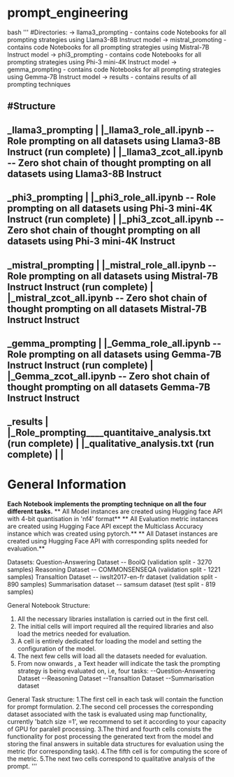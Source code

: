 # prompt_engineering
  bash '''
 #Directories:
-> llama3_prompting - contains code Notebooks for all prompting strategies using Llama3-8B Instruct model
-> mistral_promoting - contains code Notebooks for all prompting strategies using Mistral-7B Instruct model
-> phi3_prompting - contains code Notebooks for all prompting strategies using Phi-3 mini-4K Instruct model
-> gemma_prompting - contains code Notebooks for all prompting strategies using Gemma-7B Instruct model
-> results - contains results of all prompting techniques

#Structure
---------------------------------------------------------------------------------------------------------------
_llama3_prompting
|
|_llama3_role_all.ipynb -- Role prompting on all datasets using Llama3-8B Instruct (run complete)
|
|_llama3_zcot_all.ipynb -- Zero shot chain of thought prompting on all datasets using Llama3-8B Instruct
---------------------------------------------------------------------------------------------------------------
_phi3_prompting
|
|_phi3_role_all.ipynb -- Role prompting on all datasets using Phi-3 mini-4K Instruct (run complete)
|
|_phi3_zcot_all.ipynb -- Zero shot chain of thought prompting on all datasets using Phi-3 mini-4K Instruct
---------------------------------------------------------------------------------------------------------------
_mistral_prompting
|
|_mistral_role_all.ipynb -- Role prompting on all datasets using Mistral-7B Instruct Instruct (run complete)
|
|_mistral_zcot_all.ipynb -- Zero shot chain of thought prompting on all datasets Mistral-7B Instruct Instruct
---------------------------------------------------------------------------------------------------------------
_gemma_prompting
|
|_Gemma_role_all.ipynb -- Role prompting on all datasets using Gemma-7B Instruct Instruct (run complete)
|
|_Gemma_zcot_all.ipynb -- Zero shot chain of thought prompting on all datasets Gemma-7B Instruct Instruct
---------------------------------------------------------------------------------------------------------------
_results
|
|_Role_prompting____quantitaive_analysis.txt (run complete)
|                 |_qualitative_analysis.txt (run complete)
|
|
---------------------------------------------------------------------------------------------------------------
# General Information

**Each Notebook implements the prompting technique on all the four different tasks.**
** All Model instances are created using Hugging face API with 4-bit quantisation in 'nf4' format**
** All Evaluation metric instances are created using Hugging Face API except the Multiclass Accuracy instance which was created using pytorch.**
** All Dataset instances are created using Hugging Face API with corresponding splits needed for evaluation.**


Datasets: 
Question-Answering Dataset --  BoolQ (validation split - 3270 samples)
Reasoning Dataset -- COMMONSENSEQA (validation split - 1221 samples)
Transaltion Dataset -- iwslt2017-en-fr dataset (validation split - 890 samples)
Summarisation dataset -- samsum dataset (test split - 819 samples)


 General Notebook Structure:
 1. All the necessary libraries installation is carried out in the first cell.
 2. The initial cells will import required all the required libraries and also load the metrics needed for evaluation.
 3. A cell is entirely dedicated for loading the model and setting the configuration of the model.
 4. The next few cells will load all the datasets needed for evaluation.
 5. From now onwards , a Text header will indicate the task the prompting strategy is being evaluated on, i.e, four tasks:
--Question-Answering Dataset 
--Reasoning Dataset
--Transaltion Dataset
--Summarisation dataset

General Task structure:
1.The first cell in each task will contain the function for prompt formulation.
2.The second cell processes the corresponding dataset associated with the task is evaluated using map functionality, currently 'batch size =1',
we recommend to set it according to your capacity of GPU for paralell processing.
3.The third and fourth cells consists the functionality for post processing the generated text from the model and storing the final answers in suitable
data structures for evaluation using the metric (for corresponding task).
4.The fifth cell is for computing the score of the metric.
5.The next two cells correspond to qualitative analysis of the prompt.
'''
